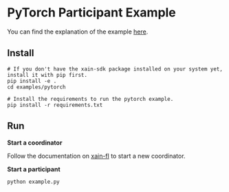 # PyTorch Participant Example

You can find the explanation of the example [here](https://xain-sdk.readthedocs.io/en/latest/examples/pytorch.html).


## Install

```shell
# If you don't have the xain-sdk package installed on your system yet, install it with pip first.
pip install -e .
cd examples/pytorch

# Install the requirements to run the pytorch example.
pip install -r requirements.txt
```


## Run

**Start a coordinator**

Follow the documentation on [xain-fl](https://github.com/xainag/xain-fl/tree/master#running-the-coordinator-locally) to start a new coordinator.

**Start a participant**

```shell
python example.py
```
